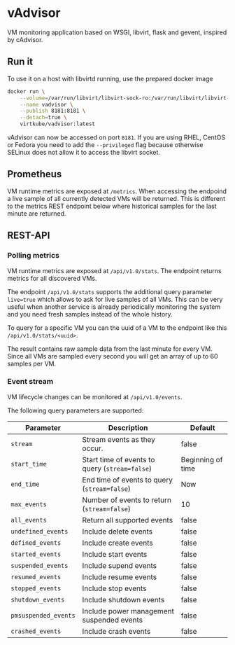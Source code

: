 # vAdvisor

VM monitoring application based on WSGI, libvirt, flask and gevent, inspired by cAdvisor. 

## Run it

To use it on a host with libvirtd running, use the prepared docker image

```bash
docker run \
    --volume=/var/run/libvirt/libvirt-sock-ro:/var/run/libvirt/libvirt-sock-ro:Z \
    --name vadvisor \
    --publish 8181:8181 \
    --detach=true \
    virtkube/vadvisor:latest
```

vAdvisor can now be accessed on port `8181`. If you are using RHEL, CentOS or
Fedora you need to add the `--privileged` flag because otherwise SELinux does
not allow it to access the libvirt socket.

## Prometheus

VM runtime metrics are exposed at `/metrics`. When accessing the endpoind a
live sample of all currently detected VMs will be returned. This is different
to the metrics REST endpoint below where historical samples for the last minute
are returned.

## REST-API

### Polling metrics

VM runtime metrics are exposed at `/api/v1.0/stats`. The endpoint returns metrics
for all discovered VMs.

The endpoint `/api/v1.0/stats` supports the additional query parameter
`live=true` which allows to ask for live samples of all VMs. This can be very
useful when another service is already periodically monitoring the system and
you need fresh samples instead of the whole history.

To query for a specific VM you can the uuid of a VM to the endpoint like this
`/api/v1.0/stats/<uuid>`.

The result contains raw sample data from the last minute for every VM. Since
all VMs are sampled every second you will get an array of up to 60 samples per
VM.

### Event stream

VM lifecycle changes can be monitored at `/api/v1.0/events`.

The following query parameters are supported:

| Parameter           | Description                                   | Default           |
|---------------------|-----------------------------------------------|-------------------|
|`stream`             |Stream events as they occur.                   | false             |
|`start_time`         |Start time of events to query (`stream=false`) | Beginning of time |
|`end_time`           |End time of events to query (`stream=false`)   | Now               |
|`max_events`         |Number of events to return (`stream=false`)    | 10                |
|`all_events`         |Return all supported events                    | false             |
|`undefined_events`   |Include delete events                          | false             |
|`defined_events`     |Include create events                          | false             |
|`started_events`     |Include start events                           | false             |
|`suspended_events`   |Include supend events                          | false             |
|`resumed_events`     |Include resume events                          | false             |
|`stopped_events`     |Include stop events                            | false             |
|`shutdown_events`    |Include shutdown events                        | false             |
|`pmsuspended_events` |Include power management suspended events      | false             |
|`crashed_events`     |Include crash events                           | false             |
